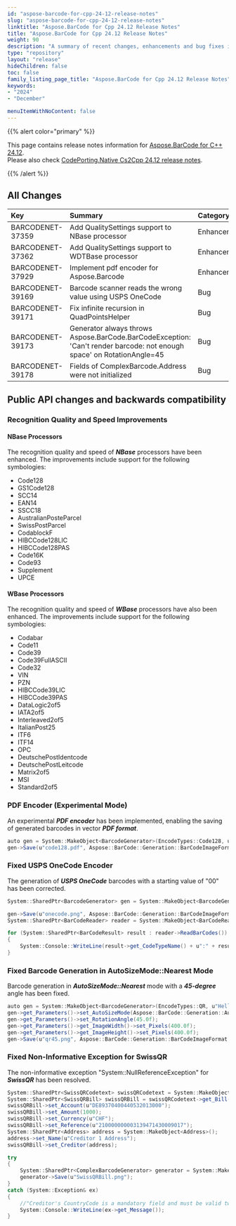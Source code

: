 ```yaml
---
id: "aspose-barcode-for-cpp-24-12-release-notes"
slug: "aspose-barcode-for-cpp-24-12-release-notes"
linktitle: "Aspose.BarCode for Cpp 24.12 Release Notes"
title: "Aspose.BarCode for Cpp 24.12 Release Notes"
weight: 90
description: "A summary of recent changes, enhancements and bug fixes in Aspose.BarCode for C++ 24.12 release."
type: "repository"
layout: "release"
hideChildren: false
toc: false
family_listing_page_title: "Aspose.BarCode for Cpp 24.12 Release Notes"
keywords:
- "2024"
- "December"

menuItemWithNoContent: false
---
```


{{% alert color="primary" %}}

This page contains release notes information for [Aspose.BarCode for C++ 24.12](https://releases.aspose.com/barcode/cpp/new-releases/aspose.barcode-for-c++-24.12/).  
Please also check [CodePorting.Native Cs2Cpp 24.12 release notes](https://products.codeporting.com/translator/csharp-to-cpp/release/24.12).

{{% /alert %}}
## **All Changes**

|**Key**|**Summary**|**Category**|
| :- | :- | :- |
|BARCODENET-37359|Add QualitySettings support to NBase processor|Enhancement|
|BARCODENET-37362|Add QualitySettings support to WDTBase processor|Enhancement|
|BARCODENET-37929|Implement pdf encoder for Aspose.Barcode|Enhancement|
|BARCODENET-39169|Barcode scanner reads the wrong value using USPS OneCode|Bug|
|BARCODENET-39171|Fix infinite recursion in QuadPointsHelper|Bug|
|BARCODENET-39173|Generator always throws Aspose.BarCode.BarCodeException: 'Can't render barcode: not enough space' on RotationAngle=45|Bug|
|BARCODENET-39178|Fields of ComplexBarcode.Address were not initialized|Bug|
## Public API changes and backwards compatibility

### Recognition Quality and Speed Improvements

#### NBase Processors
The recognition quality and speed of ***NBase*** processors have been enhanced. The improvements include support for the following symbologies:
- Code128
- GS1Code128
- SCC14
- EAN14
- SSCC18
- AustralianPosteParcel
- SwissPostParcel
- CodablockF
- HIBCCode128LIC
- HIBCCode128PAS
- Code16K
- Code93
- Supplement
- UPCE

#### WBase Processors
The recognition quality and speed of ***WBase*** processors have also been enhanced. The improvements include support for the following symbologies:
- Codabar
- Code11
- Code39
- Code39FullASCII
- Code32
- VIN
- PZN
- HIBCCode39LIC
- HIBCCode39PAS
- DataLogic2of5
- IATA2of5
- Interleaved2of5
- ItalianPost25
- ITF6
- ITF14
- OPC
- DeutschePostIdentcode
- DeutschePostLeitcode
- Matrix2of5
- MSI
- Standard2of5

### PDF Encoder (Experimental Mode)
An experimental ***PDF encoder*** has been implemented, enabling the saving of generated barcodes in vector ***PDF format***.

```cs
auto gen = System::MakeObject<BarcodeGenerator>(EncodeTypes::Code128, u"Aspose");
gen->Save(u"code128.pdf", Aspose::BarCode::Generation::BarCodeImageFormat::Pdf);
```

### Fixed USPS OneCode Encoder
The generation of ***USPS OneCode*** barcodes with a starting value of "00" has been corrected.

```cs
System::SharedPtr<BarcodeGenerator> gen = System::MakeObject<BarcodeGenerator>(EncodeTypes::OneCode, u"0027090323734116180477077361580");

gen->Save(u"onecode.png", Aspose::BarCode::Generation::BarCodeImageFormat::Png);
System::SharedPtr<BarCodeReader> reader = System::MakeObject<BarCodeReader>(gen->GenerateBarCodeImage(), DecodeType::OneCode);

for (System::SharedPtr<BarCodeResult> result : reader->ReadBarCodes())
{
    System::Console::WriteLine(result->get_CodeTypeName() + u":" + result->get_CodeText());
}
```

### Fixed Barcode Generation in AutoSizeMode::Nearest Mode
Barcode generation in ***AutoSizeMode::Nearest*** mode with a ***45-degree*** angle has been fixed.

```cs
auto gen = System::MakeObject<BarcodeGenerator>(EncodeTypes::QR, u"Hello world!");
gen->get_Parameters()->set_AutoSizeMode(Aspose::BarCode::Generation::AutoSizeMode::Nearest);
gen->get_Parameters()->set_RotationAngle(45.0f);
gen->get_Parameters()->get_ImageWidth()->set_Pixels(400.0f);
gen->get_Parameters()->get_ImageHeight()->set_Pixels(400.0f);
gen->Save(u"qr45.png", Aspose::BarCode::Generation::BarCodeImageFormat::Png);
```

### Fixed Non-Informative Exception for SwissQR
The non-informative exception "System::NullReferenceException" for ***SwissQR*** has been resolved.

```cs
System::SharedPtr<SwissQRCodetext> swissQRCodetext = System::MakeObject<SwissQRCodetext>();
System::SharedPtr<SwissQRBill> swissQRBill = swissQRCodetext->get_Bill();
swissQRBill->set_Account(u"DE89370400440532013000");
swissQRBill->set_Amount(1000);
swissQRBill->set_Currency(u"CHF");
swissQRBill->set_Reference(u"210000000003139471430009017");
System::SharedPtr<Address> address = System::MakeObject<Address>();
address->set_Name(u"Creditor 1 Address");
swissQRBill->set_Creditor(address);

try
{
    System::SharedPtr<ComplexBarcodeGenerator> generator = System::MakeObject<ComplexBarcodeGenerator>(swissQRCodetext);
    generator->Save(u"SwissQRBill.png");
}
catch (System::Exception& ex)
{
    //"Creditor's CountryCode is a mandatory field and must be valid two-letter ISO country code."
    System::Console::WriteLine(ex->get_Message());
}
```